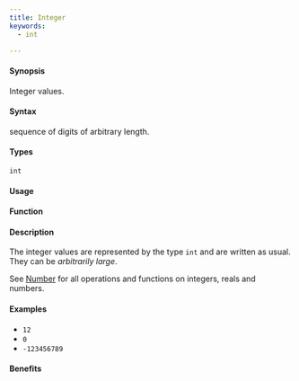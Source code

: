 ```yaml
---
title: Integer
keywords:
  - int

---
```


#### Synopsis

Integer values.

#### Syntax

sequence of digits of arbitrary length.

#### Types

`int`

#### Usage

#### Function

#### Description

The integer values are represented by the type `int` and are written as usual. They can be _arbitrarily large_.

See [Number](/docs/Rascal/Expressions/Values/Number) for all operations and functions on integers, reals and numbers.

#### Examples

*  `12`
*  `0`
*  `-123456789`

#### Benefits


